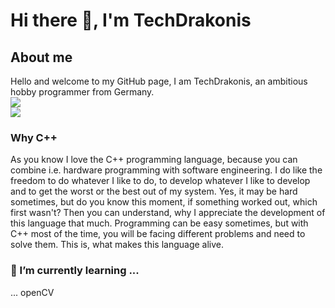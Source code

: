 # Hi there 👋, I'm TechDrakonis

## About me
Hello and welcome to my GitHub page, I am TechDrakonis, an ambitious hobby programmer from Germany.  
<img src="https://github-readme-stats.vercel.app/api?username=TechDrakonis&theme=gotham">  
<img src="https://github-readme-stats.vercel.app/api/top-langs/?username=TechDrakonis&layout=compact&theme=gotham">

### Why C++
As you know I love the C++ programming language, because you can combine i.e. hardware programming with software engineering. I do like the freedom to do whatever I like to do, to develop whatever I like to develop and to get the worst or the best out of my system. Yes, it may be hard sometimes, but do you know this moment, if something worked out, which first wasn't? Then you can understand, why I appreciate the development of this language that much. Programming can be easy sometimes, but with C++ most of the time, you will be facing different problems and need to solve them. This is, what makes this language alive.

<!--
**TechDrakonis/TechDrakonis** is a ✨ _special_ ✨ repository because its `README.md` (this file) appears on your GitHub profile.

Here are some ideas to get you started: -->

<!-- ### 🔭 I’m currently working on ... -->


### 🌱 I’m currently learning ...  
... openCV 

<!--
- 👯 I’m looking to collaborate on ...
- 🤔 I’m looking for help with ...
- 💬 Ask me about ...
- 📫 How to reach me: ...
- 😄 Pronouns: ...
- ⚡ Fun fact: ...
-->
